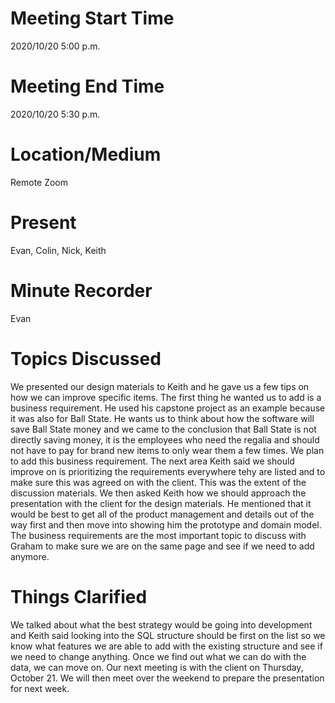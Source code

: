 # Meeting Start Time
2020/10/20 5:00 p.m.

# Meeting End Time
2020/10/20 5:30 p.m.
# Location/Medium
Remote Zoom

# Present
Evan, Colin, Nick, Keith

# Minute Recorder
Evan

# Topics Discussed
We presented our design materials to Keith and he gave us a few tips on how we can improve specific items. The first thing he wanted us to add is a business requirement.
He used his capstone project as an example because it was also for Ball State. He wants us to think about how the software will save Ball State money and we came to the conclusion
that Ball State is not directly saving money, it is the employees who need the regalia and should not have to pay for brand new items to only wear them a few times. We plan to add this
business requirement. The next area Keith said we should improve on is prioritizing the requirements everywhere tehy are listed and to make sure this was agreed on with the client.
This was the extent of the discussion materials. We then asked Keith how we should approach the presentation with the client for the design materials. He mentioned that it would be best
to get all of the product management and details out of the way first and then move into showing him the prototype and domain model. The business requirements are the most
important topic to discuss with Graham to make sure we are on the same page and see if we need to add anymore. 

# Things Clarified
We talked about what the best strategy would be going into development and Keith said looking into the SQL structure should be first on the list so we know what features we are
able to add with the existing structure and see if we need to change anything. Once we find out what we can do with the data, we can move on. Our next meeting is with the client
on Thursday, October 21. We will then meet over the weekend to prepare the presentation for next week.
